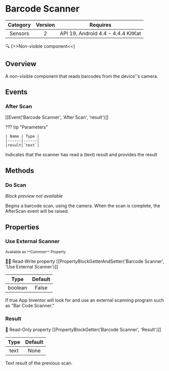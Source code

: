 # Barcode Scanner

| Category | Version | Requires |
|:--------:|:-------:|:--------:|
|Sensors|2|API 19, Android 4.4 - 4.4.4 KitKat|

:mag: {>>Non-visible component<<}

## Overview

A non-visible component that reads barcodes from the device''s camera.

## Events

### After Scan

[[Event('Barcode Scanner', 'After Scan', 'result')]]

??? tip "Parameters"

    | Name | Type |
    |------|------|
    |result|`text`|


Indicates that the scanner has read a (text) result and provides the result

## Methods

### Do Scan

_Block preview not available_

Begins a barcode scan, using the camera. When the scan is complete, the AfterScan event will be raised.

## Properties

### Use External Scanner

<small>Available as ^^Common^^ Property</small>

:eyes::pencil: Read-Write property
[[PropertyBlockGetterAndSetter('Barcode Scanner', 'Use External Scanner')]]

| Type | Default |
|:----:|:-------:|
|boolean|False|

If true App Inventor will look for and use an external scanning program such as "Bar Code Scanner."

### Result

:eyes: Read-Only property
[[PropertyBlockGetter('Barcode Scanner', 'Result')]]

| Type | Default |
|:----:|:-------:|
|text|None|

Text result of the previous scan.